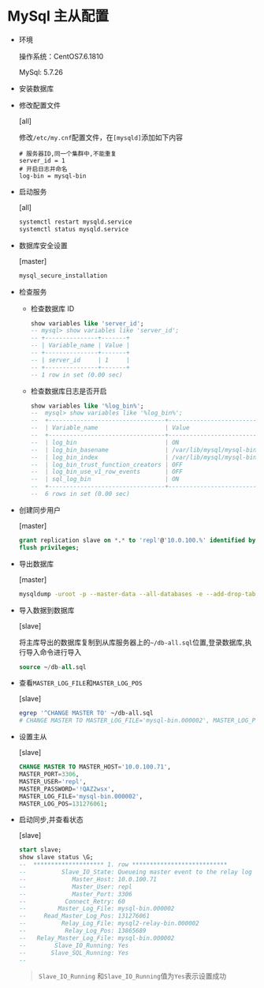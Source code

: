 # MySql 主从配置

*   环境

    操作系统：CentOS7.6.1810

    MySql: 5.7.26
* 安装数据库
*   修改配置文件

    \[all]

    修改`/etc/my.cnf`配置文件，在`[mysqld]`添加如下内容

    ```properties
    # 服务器ID,同一个集群中,不能重复
    server_id = 1
    # 开启日志并命名
    log-bin = mysql-bin
    ```
*   启动服务

    \[all]

    ```bash
    systemctl restart mysqld.service
    systemctl status mysqld.service
    ```
*   数据库安全设置

    \[master]

    ```bash
    mysql_secure_installation
    ```
* 检查服务
  *   检查数据库 ID

      ```sql
      show variables like 'server_id';
      -- mysql> show variables like 'server_id';
      -- +---------------+-------+
      -- | Variable_name | Value |
      -- +---------------+-------+
      -- | server_id     | 1     |
      -- +---------------+-------+
      -- 1 row in set (0.00 sec)
      ```
  *   检查数据库日志是否开启

      ```sql
      show variables like '%log_bin%';
      --  mysql> show variables like '%log_bin%';
      --  +---------------------------------+--------------------------------+
      --  | Variable_name                   | Value                          |
      --  +---------------------------------+--------------------------------+
      --  | log_bin                         | ON                             |
      --  | log_bin_basename                | /var/lib/mysql/mysql-bin       |
      --  | log_bin_index                   | /var/lib/mysql/mysql-bin.index |
      --  | log_bin_trust_function_creators | OFF                            |
      --  | log_bin_use_v1_row_events       | OFF                            |
      --  | sql_log_bin                     | ON                             |
      --  +---------------------------------+--------------------------------+
      --  6 rows in set (0.00 sec)
      ```
*   创建同步用户

    \[master]

    ```sql
    grant replication slave on *.* to 'repl'@'10.0.100.%' identified by '!QAZ2wsx';
    flush privileges;
    ```
*   导出数据库

    \[master]

    ```bash
    mysqldump -uroot -p --master-data --all-databases -e --add-drop-table > db-all.sql
    ```
*   导入数据到数据库

    \[slave]

    将主库导出的数据库复制到从库服务器上的`~/db-all.sql`位置,登录数据库,执行导入命令进行导入

    ```sql
    source ~/db-all.sql
    ```
*   查看`MASTER_LOG_FILE`和`MASTER_LOG_POS`

    \[slave]

    ```bash
    egrep '^CHANGE MASTER TO' ~/db-all.sql
    # CHANGE MASTER TO MASTER_LOG_FILE='mysql-bin.000002', MASTER_LOG_POS=131276061;
    ```
*   设置主从

    \[slave]

    ```sql
    CHANGE MASTER TO MASTER_HOST='10.0.100.71',
    MASTER_PORT=3306,
    MASTER_USER='repl',
    MASTER_PASSWORD='!QAZ2wsx',
    MASTER_LOG_FILE='mysql-bin.000002',
    MASTER_LOG_POS=131276061;
    ```
*   启动同步,并查看状态

    \[slave]

    ```sql
    start slave;
    show slave status \G;
    --  ******************** 1. row ***************************
    --          Slave_IO_State: Queueing master event to the relay log
    --             Master_Host: 10.0.100.71
    --             Master_User: repl
    --             Master_Port: 3306
    --           Connect_Retry: 60
    --         Master_Log_File: mysql-bin.000002
    --     Read_Master_Log_Pos: 131276061
    --          Relay_Log_File: mysql2-relay-bin.000002
    --           Relay_Log_Pos: 13865689
    --   Relay_Master_Log_File: mysql-bin.000002
    --        Slave_IO_Running: Yes
    --       Slave_SQL_Running: Yes
    --
    ```

    > `Slave_IO_Running` 和`Slave_IO_Running`值为`Yes`表示设置成功
